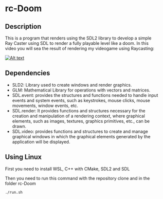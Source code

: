 # rc-Doom

## Description
This is a program that renders using the SDL2 library to develop a simple Ray Caster using SDL to render a fully playable level like a doom. 
In this video you will sea the result of rendering my videogame using Raycasting:

[![Alt text](https://img.youtube.com/vi/N4IJcZ4jO9A/0.jpg)](https://www.youtube.com/watch?v=N4IJcZ4jO9A)

## Dependencies
- SLD2: Library used to create windows and render graphics.
- GLM: Mathematical Library for operations with vectors and matrices.
- SDL.event: provides the structures and functions needed to handle input events and system events, such as keystrokes, mouse clicks, mouse movements, window events, etc.
- SDL.render: It provides functions and structures necessary for the creation and manipulation of a rendering context, where graphical elements, such as images, textures, graphics primitives, etc., can be drawn.
- SDL.video: provides functions and structures to create and manage graphical windows in which the graphical elements generated by the application will be displayed. 

## Using Linux

First you need to install WSL, C++ with CMake, SDL2 and SDL

Then you need to run this command with the repository clone and in the folder rc-Doom

```shell
./run.sh
```
